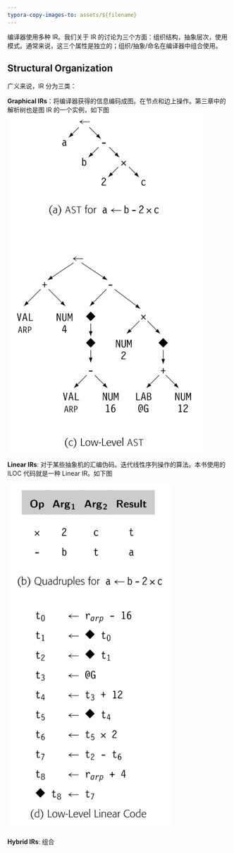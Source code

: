 ```yaml
---
typora-copy-images-to: assets/${filename}
---
```


编译器使用多种 IR。我们关于 IR 的讨论为三个方面：组织结构，抽象层次，使用模式。通常来说，这三个属性是独立的；组织/抽象/命名在编译器中组合使用。

## Structural Organization

广义来说，IR 分为三类：

**Graphical IRs**：将编译器获得的信息编码成图。在节点和边上操作。第三章中的解析树也是图 IR 的一个实例，如下图
![image-20230407161900264](assets/4.2.an_ir_taxonomy/image-20230407161900264.png)

**Linear IRs**: 对于某些抽象机的汇编伪码。迭代线性序列操作的算法。本书使用的 ILOC 代码就是一种 Linear IR。如下图

![image-20230407162144236](assets/4.2.an_ir_taxonomy/image-20230407162144236.png)

**Hybrid IRs**: 组合